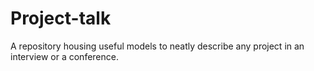 # Project-talk
A repository housing useful models to neatly describe any project in an interview or a conference.

